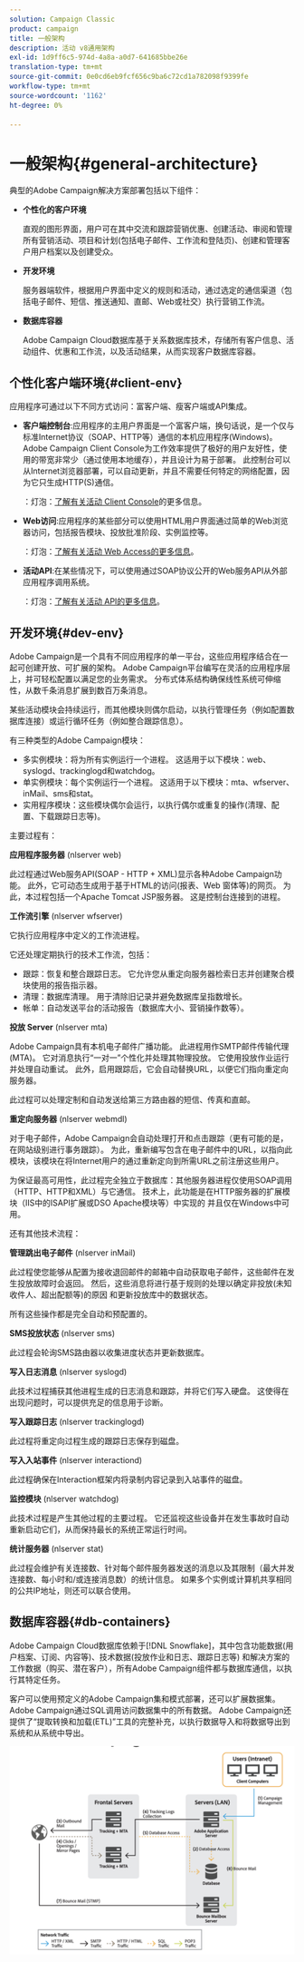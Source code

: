 ```yaml
---
solution: Campaign Classic
product: campaign
title: 一般架构
description: 活动 v8通用架构
exl-id: 1d9ff6c5-974d-4a8a-a0d7-641685bbe26e
translation-type: tm+mt
source-git-commit: 0e0cd6eb9fcf656c9ba6c72cd1a782098f9399fe
workflow-type: tm+mt
source-wordcount: '1162'
ht-degree: 0%

---
```


# 一般架构{#general-architecture}

典型的Adobe Campaign解决方案部署包括以下组件：

* **个性化的客户环境**

   直观的图形界面，用户可在其中交流和跟踪营销优惠、创建活动、审阅和管理所有营销活动、项目和计划(包括电子邮件、工作流和登陆页)、创建和管理客户用户档案以及创建受众。

* **开发环境**

   服务器端软件，根据用户界面中定义的规则和活动，通过选定的通信渠道（包括电子邮件、短信、推送通知、直邮、Web或社交）执行营销工作流。

* **数据库容器**

   Adobe Campaign Cloud数据库基于关系数据库技术，存储所有客户信息、活动组件、优惠和工作流，以及活动结果，从而实现客户数据库容器。

## 个性化客户端环境{#client-env}

应用程序可通过以下不同方式访问：富客户端、瘦客户端或API集成。

* **客户端控制台**:应用程序的主用户界面是一个富客户端，换句话说，是一个仅与标准Internet协议（SOAP、HTTP等）通信的本机应用程序(Windows)。Adobe Campaign Client Console为工作效率提供了极好的用户友好性，使用的带宽非常少（通过使用本地缓存），并且设计为易于部署。 此控制台可以从Internet浏览器部署，可以自动更新，并且不需要任何特定的网络配置，因为它只生成HTTP(S)通信。

   ：灯泡：[了解有关活动 Client Console](../start/connect.md)的更多信息。

* **Web访问**:应用程序的某些部分可以使用HTML用户界面通过简单的Web浏览器访问，包括报告模块、投放批准阶段、实例监控等。

   ：灯泡：[了解有关活动 Web Access的更多信息](../start/connect.md)。

* **活动API**:在某些情况下，可以使用通过SOAP协议公开的Web服务API从外部应用程序调用系统。

   ：灯泡：[了解有关活动 API的更多信息](../dev/api.md)。

## 开发环境{#dev-env}

Adobe Campaign是一个具有不同应用程序的单一平台，这些应用程序结合在一起可创建开放、可扩展的架构。 Adobe Campaign平台编写在灵活的应用程序层上，并可轻松配置以满足您的业务需求。 分布式体系结构确保线性系统可伸缩性，从数千条消息扩展到数百万条消息。

某些活动模块会持续运行，而其他模块则偶尔启动，以执行管理任务（例如配置数据库连接）或运行循环任务（例如整合跟踪信息）。

有三种类型的Adobe Campaign模块：

* 多实例模块：将为所有实例运行一个进程。 这适用于以下模块：web、syslogd、trackinglogd和watchdog。
* 单实例模块：每个实例运行一个进程。 这适用于以下模块：mta、wfserver、inMail、sms和stat。
* 实用程序模块：这些模块偶尔会运行，以执行偶尔或重复的操作(清理、配置、下载跟踪日志等)。

主要过程有：

**应用程序服务器** (nlserver web)

此过程通过Web服务API(SOAP - HTTP + XML)显示各种Adobe Campaign功能。 此外，它可动态生成用于基于HTML的访问(报表、Web 窗体等)的网页。 为此，本过程包括一个Apache Tomcat JSP服务器。 这是控制台连接到的进程。

**工作流引擎** (nlserver wfserver)

它执行应用程序中定义的工作流进程。

它还处理定期执行的技术工作流，包括：

* 跟踪：恢复和整合跟踪日志。 它允许您从重定向服务器检索日志并创建聚合模块使用的报告指示器。
* 清理：数据库清理。 用于清除旧记录并避免数据库呈指数增长。
* 帐单：自动发送平台的活动报告（数据库大小、营销操作数等）。

**投放 Server** (nlserver mta)

Adobe Campaign具有本机电子邮件广播功能。 此进程用作SMTP邮件传输代理(MTA)。 它对消息执行“一对一”个性化并处理其物理投放。 它使用投放作业运行并处理自动重试。 此外，启用跟踪后，它会自动替换URL，以便它们指向重定向服务器。

此过程可以处理定制和自动发送给第三方路由器的短信、传真和直邮。

**重定向服务器** (nlserver webmdl)

对于电子邮件，Adobe Campaign会自动处理打开和点击跟踪（更有可能的是，在网站级别进行事务跟踪）。 为此，重新编写包含在电子邮件中的URL，以指向此模块，该模块在将Internet用户的通过重新定向到所需URL之前注册这些用户。

为保证最高可用性，此过程完全独立于数据库：其他服务器进程仅使用SOAP调用（HTTP、HTTP和XML）与它通信。 技术上，此功能是在HTTP服务器的扩展模块（IIS中的ISAPI扩展或DSO Apache模块等）中实现的 并且仅在Windows中可用。

还有其他技术流程：

**管理跳出电子邮件** (nlserver inMail)

此过程使您能够从配置为接收退回邮件的邮箱中自动获取电子邮件，这些邮件在发生投放故障时会返回。 然后，这些消息将进行基于规则的处理以确定非投放(未知收件人、超出配额等)的原因 和更新投放库中的数据状态。

所有这些操作都是完全自动和预配置的。

**SMS投放状态** (nlserver sms)

此过程会轮询SMS路由器以收集进度状态并更新数据库。

**写入日志消息** (nlserver syslogd)

此技术过程捕获其他进程生成的日志消息和跟踪，并将它们写入硬盘。 这使得在出现问题时，可以提供充足的信息用于诊断。

**写入跟踪日志** (nlserver trackinglogd)

此过程将重定向过程生成的跟踪日志保存到磁盘。

**写入入站事件** (nlserver interactiond)

此过程确保在Interaction框架内将录制内容记录到入站事件的磁盘。

**监控模块** (nlserver watchdog)

此技术过程是产生其他过程的主要过程。 它还监视这些设备并在发生事故时自动重新启动它们，从而保持最长的系统正常运行时间。

**统计服务器** (nlserver stat)

此过程会维护有关连接数、针对每个邮件服务器发送的消息以及其限制（最大并发连接数、每小时和/或连接消息数）的统计信息。 如果多个实例或计算机共享相同的公共IP地址，则还可以联合使用。

## 数据库容器{#db-containers}

Adobe Campaign Cloud数据库依赖于[!DNL Snowflake]，其中包含功能数据(用户档案、订阅、内容等)、技术数据(投放作业和日志、跟踪日志等) 和解决方案的工作数据（购买、潜在客户），所有Adobe Campaign组件都与数据库通信，以执行其特定任务。

客户可以使用预定义的Adobe Campaign集和模式部署，还可以扩展数据集。 Adobe Campaign通过SQL调用访问数据集中的所有数据。 Adobe Campaign还提供了“提取转换和加载(ETL)”工具的完整补充，以执行数据导入和将数据导出到系统和从系统中导出。

![](assets/data-flow-diagram.png)
